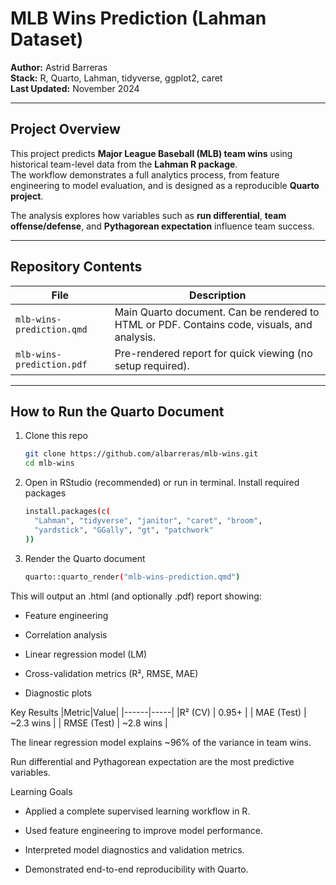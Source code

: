 #  MLB Wins Prediction (Lahman Dataset)

**Author:** Astrid Barreras  
**Stack:** R, Quarto, Lahman, tidyverse, ggplot2, caret  
**Last Updated:** November 2024  

---

##  Project Overview

This project predicts **Major League Baseball (MLB) team wins** using historical team-level data from the **Lahman R package**.  
The workflow demonstrates a full analytics process,  from feature engineering to model evaluation,  and is designed as a reproducible **Quarto project**.

The analysis explores how variables such as **run differential**, **team offense/defense**, and **Pythagorean expectation** influence team success.

---

##  Repository Contents

| File | Description |
|------|--------------|
| `mlb-wins-prediction.qmd` | Main Quarto document. Can be rendered to HTML or PDF. Contains code, visuals, and analysis. |
| `mlb-wins-prediction.pdf` | Pre-rendered report for quick viewing (no setup required). |

---

##  How to Run the Quarto Document

1. Clone this repo
   ```bash
   git clone https://github.com/albarreras/mlb-wins.git
   cd mlb-wins
   
2. Open in RStudio (recommended) or run in terminal. Install required packages

    ```bash
    install.packages(c(
      "Lahman", "tidyverse", "janitor", "caret", "broom",
      "yardstick", "GGally", "gt", "patchwork"
    ))

3. Render the Quarto document

    ```bash
    quarto::quarto_render("mlb-wins-prediction.qmd")


This will output an .html (and optionally .pdf) report showing:

- Feature engineering

- Correlation analysis

- Linear regression model (LM)

- Cross-validation metrics (R², RMSE, MAE)

- Diagnostic plots

 Key Results
|Metric|Value|
|------|-----|
|R² (CV) |	0.95+ |
| MAE (Test)	| ~2.3 wins |
| RMSE (Test) |	~2.8 wins |

The linear regression model explains ~96% of the variance in team wins.

Run differential and Pythagorean expectation are the most predictive variables.

 Learning Goals
- Applied a complete supervised learning workflow in R.

- Used feature engineering to improve model performance.

- Interpreted model diagnostics and validation metrics.

- Demonstrated end-to-end reproducibility with Quarto.



